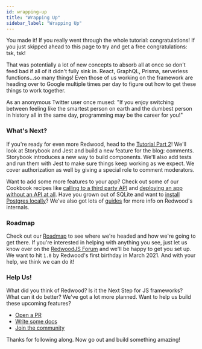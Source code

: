 ```yaml
---
id: wrapping-up
title: "Wrapping Up"
sidebar_label: "Wrapping Up"
---
```


You made it! If you really went through the whole tutorial: congratulations! If you just skipped ahead to this page to try and get a free congratulations: tsk, tsk!

That was potentially a lot of new concepts to absorb all at once so don't feed bad if all of it didn't fully sink in. React, GraphQL, Prisma, serverless functions...so many things! Even those of us working on the framework are heading over to Google multiple times per day to figure out how to get these things to work together.

As an anonymous Twitter user once mused: "If you enjoy switching between feeling like the smartest person on earth and the dumbest person in history all in the same day, programming may be the career for you!"

### What's Next?

If you're ready for even more Redwood, head to the [Tutorial Part 2](/docs/tutorial2)! We'll look at Storybook and Jest and build a new feature for the blog: comments. Storybook introduces a new way to build components. We'll also add tests and run them with Jest to make sure things keep working as we expect. We cover authorization as well by giving a special role to comment moderators.

Want to add some more features to your app? Check out some of our Cookbook recipes like [calling to a third party API](https://redwoodjs.com/cookbook/using-a-third-party-api) and [deploying an app without an API at all](https://redwoodjs.com/cookbook/disable-api-database). Have you grown out of SQLite and want to [install Postgres locally](https://redwoodjs.com/docs/local-postgres-setup)? We've also got lots of [guides](https://redwoodjs.com/docs/introduction) for more info on Redwood's internals.

### Roadmap

Check out our [Roadmap](https://redwoodjs.com/roadmap) to see where we're headed and how we're going to get there.
If you're interested in helping with anything you see, just let us know over on the [RedwoodJS Forum](https://community.redwoodjs.com/) and we'll be happy to get you set up.
We want to hit `1.0` by Redwood's first birthday in March 2021. And with your help, we think we can do it!

### Help Us!

What did you think of Redwood? Is it the Next Step for JS frameworks? What can it do better? We've got a lot more planned. Want to help us build these upcoming features?

- [Open a PR](https://github.com/redwoodjs/redwood/pulls)
- [Write some docs](https://redwoodjs.com/docs/introduction)
- [Join the community](https://community.redwoodjs.com)

Thanks for following along. Now go out and build something amazing!
